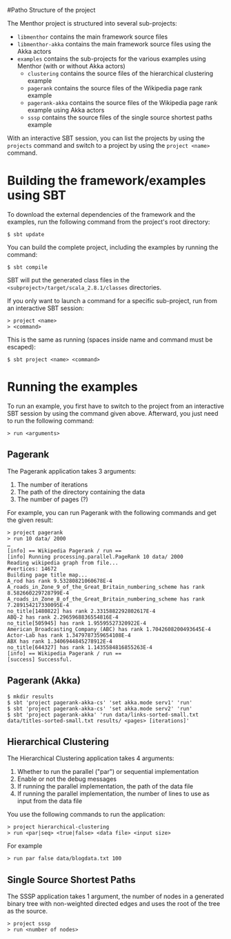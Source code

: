 #Patho Structure of the project

The Menthor project is structured into several sub-projects:

* `libmenthor` contains the main framework source files
* `libmenthor-akka` contains the main framework source files using the Akka
  actors
* `examples` contains the sub-projects for the various examples using Menthor
  (with or without Akka actors)
    - `clustering` contains the source files of the hierarchical clustering
      example
    - `pagerank` contains the source files of the Wikipedia page rank example
    - `pagerank-akka` contains the source files of the Wikipedia page rank
      example using Akka actors
    - `sssp` contains the source files of the single source shortest paths
      example

With an interactive SBT session, you can list the projects by using the
`projects` command and switch to a project by using the `project <name>`
command.

# Building the framework/examples using SBT

To download the external dependencies of the framework and the examples, run
the following command from the project's root directory:

    $ sbt update

You can build the complete project, including the examples by running the
command:

    $ sbt compile

SBT will put the generated class files in the
`<subproject>/target/scala_2.8.1/classes` directories.

If you only want to launch a command for a specific sub-project, run from an
interactive SBT session:

    > project <name>
    > <command>

This is the same as running (spaces inside name and command must be escaped):

    $ sbt project <name> <command>

# Running the examples

To run an example, you first have to switch to the project from an interactive
SBT session by using the command given above. Afterward, you just need to run
the following command:

    > run <arguments>

## Pagerank

The Pagerank application takes 3 arguments:

1. The number of iterations
2. The path of the directory containing the data
3. The number of pages (?)

For example, you can run Pagerank with the following commands and get the
given result:

    > project pagerank
    > run 10 data/ 2000
    …
    [info] == Wikipedia Pagerank / run ==
    [info] Running processing.parallel.PageRank 10 data/ 2000
    Reading wikipedia graph from file...
    #vertices: 14672
    Building page title map...
    A_rod has rank 9.53280821060678E-4
    A_roads_in_Zone_9_of_the_Great_Britain_numbering_scheme has rank 8.582660229728799E-4
    A_roads_in_Zone_8_of_the_Great_Britain_numbering_scheme has rank 7.289154217330095E-4
    no_title[1480822] has rank 2.3315882292802617E-4
    ABQ-2 has rank 2.2965968836554816E-4
    no_title[505945] has rank 1.95595527320922E-4
    American_Broadcasting_Company_(ABC) has rank 1.7042608200493645E-4
    Actor-Lab has rank 1.3479787359654108E-4
    ABX has rank 1.3406944845278912E-4
    no_title[644327] has rank 1.1435584816855263E-4
    [info] == Wikipedia Pagerank / run ==
    [success] Successful.

## Pagerank (Akka)

    $ mkdir results
    $ sbt 'project pagerank-akka-cs' 'set akka.mode serv1' 'run'
    $ sbt 'project pagerank-akka-cs' 'set akka.mode serv2' 'run'
    $ sbt 'project pagerank-akka' 'run data/links-sorted-small.txt data/titles-sorted-small.txt results/ <pages> [iterations]'

## Hierarchical Clustering

The Hierarchical Clustering application takes 4 arguments:

1. Whether to run the parallel ("par") or sequential implementation
2. Enable or not the debug messages
3. If running the parallel implementation, the path of the data file
4. If running the parallel implementation, the number of lines to use as input
   from the data file

You use the following commands to run the application:

    > project hierarchical-clustering
    > run <par|seq> <true|false> <data file> <input size>

For example

    > run par false data/blogdata.txt 100

## Single Source Shortest Paths

The SSSP application takes 1 argument, the number of nodes in a generated
binary tree with non-weighted directed edges and uses the root of the tree as
the source.

    > project sssp
    > run <number of nodes>
